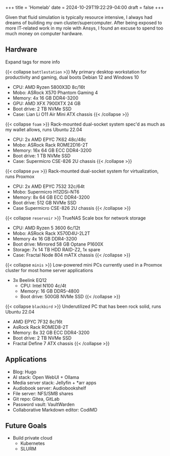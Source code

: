 +++
title = 'Homelab'
date = 2024-10-29T19:22:29-04:00
draft = false 
+++

Given that fluid simulation is typically resource intensive, I always had dreams of building my own cluster/supercomputer. After being exposed to more IT-related work in my role with Ansys, I found an excuse to spend too much money on computer hardware.

## Hardware
Expand tags for more info

{{< collapse `battlestation` >}}
My primary desktop workstation for productivity and gaming, dual boots Debian 12 and Windows 10
- CPU: AMD Ryzen 5800X3D 8c/16t
- Mobo: ASRock X570 Phantom Gaming 4
- Memory: 4x 16 GB DDR4-3200
- GPU: AMD XFX 7900XTX 24 GB
- Boot drive: 2 TB NVMe SSD
- Case: Lian Li O11 Air Mini ATX chassis
{{< /collapse >}}

{{< collapse `foam` >}}
Rack-mounted dual-socket system spec'd as much as my wallet allows, runs Ubuntu 22.04
- CPU: 2x AMD EPYC 7K62 48c/48c
- Mobo: ASRock Rack ROME2D16-2T 
- Memory: 16x 64 GB ECC DDR4-3200 
- Boot drive: 1 TB NVMe SSD
- Case: Supermicro CSE-826 2U chassis
{{< /collapse >}}

{{< collapse `pve` >}}
Rack-mounted dual-socket system for virtualization, runs Proxmox
- CPU: 2x AMD EPYC 7532 32c/64t
- Mobo: Supermicro H12DSi-NT6
- Memory: 8x 64 GB ECC DDR4-3200 
- Boot drive: 512 GB NVMe SSD
- Case Supermicro CSE-826 2U chassis
{{< /collapse >}}

{{< collapse `reservoir` >}}
TrueNAS Scale box for network storage
- CPU: AMD Ryzen 5 3600 6c/12t
- Mobo: ASRock Rack X570D4U-2L2T
- Memory 4x 16 GB DDR4-3200
- Boot drive: Mirrored 58 GB Optane P1600X 
- Storage: 7x 14 TB HDD RAID-Z2, 1x spare
- Case: Fractal Node 804 mATX chassis
{{< /collapse >}}

{{< collapse `minis` >}}
Low-powered mini PCs currently used in a Proxmox cluster for most home server applications
- 3x Beelink EQ12
    - CPU: Intel N100 4c/4t
    - Memory: 16 GB DDR5-4800
    - Boot drive: 500GB NVMe SSD
{{< /collapse >}}

{{< collapse `blackbird` >}}
Underutilized PC that has been rock solid, runs Ubuntu 22.04
- AMD EPYC 7F32 8c/16t
- AsRock Rack ROMED8-2T
- Memory: 8x 32 GB ECC DDR4-3200
- Boot drive: 2 TB NVMe SSD
- Fractal Define 7 ATX chassis
{{< /collapse >}}


## Applications

- Blog: Hugo
- AI stack: Open WebUI + Ollama
- Media server stack: Jellyfin + *arr apps
- Audiobook server: Audiobookshelf
- File server: NFS/SMB shares
- Git repo: Gitea, GitLab
- Password vault: VaultWarden
- Collaborative Markdown editor: CodiMD

## Future Goals

- Build private cloud
    - Kubernetes
    - SLURM
